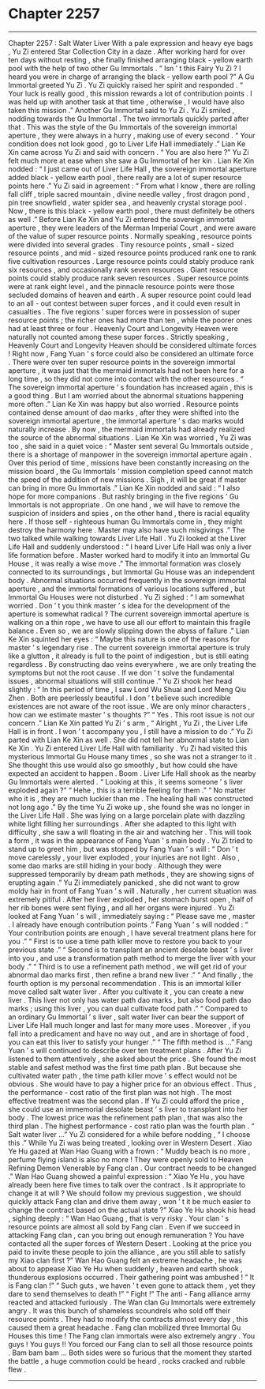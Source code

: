 
# Chapter 2257


---

Chapter 2257 : Salt Water Liver
With a pale expression and heavy eye bags , Yu Zi entered Star Collection City in a daze .
After working hard for over ten days without resting , she finally finished arranging black - yellow earth pool with the help of two other Gu Immortals .
“ Isn ’ t this Fairy Yu Zi ? I heard you were in charge of arranging the black - yellow earth pool ?”
A Gu Immortal greeted Yu Zi .
Yu Zi quickly raised her spirit and responded .
“ Your luck is really good , this mission rewards a lot of contribution points . I was held up with another task at that time , otherwise , I would have also taken this mission .” Another Gu Immortal said to Yu Zi .
Yu Zi smiled , nodding towards the Gu Immortal .
The two immortals quickly parted after that .
This was the style of the Gu Immortals of the sovereign immortal aperture , they were always in a hurry , making use of every second .
“ Your condition does not look good , go to Liver Life Hall immediately .” Lian Ke Xin came across Yu Zi and said with concern .
“ You are also here ?” Yu Zi felt much more at ease when she saw a Gu Immortal of her kin .
Lian Ke Xin nodded : “ I just came out of Liver Life Hall , the sovereign immortal aperture added black - yellow earth pool , there really are a lot of super resource points here .”
Yu Zi said in agreement : “ From what I know , there are rolling fall cliff , triple sacred mountain , divine needle valley , frost dragon pond , pin tree snowfield , water spider sea , and heavenly crystal storage pool . Now , there is this black - yellow earth pool , there must definitely be others as well .”
Before Lian Ke Xin and Yu Zi entered the sovereign immortal aperture , they were leaders of the Merman Imperial Court , and were aware of the value of super resource points .
Normally speaking , resource points were divided into several grades .
Tiny resource points , small - sized resource points , and mid - sized resource points produced rank one to rank five cultivation resources .
Large resource points could stably produce rank six resources , and occasionally rank seven resources .
Giant resource points could stably produce rank seven resources .
Super resource points were at rank eight level , and the pinnacle resource points were those secluded domains of heaven and earth .
A super resource point could lead to an all - out contest between super forces , and it could even result in casualties .
The five regions ’ super forces were in possession of super resource points ; the richer ones had more than ten , while the poorer ones had at least three or four .
Heavenly Court and Longevity Heaven were naturally not counted among these super forces .
Strictly speaking , Heavenly Court and Longevity Heaven should be considered ultimate forces !
Right now , Fang Yuan ’ s force could also be considered an ultimate force . There were over ten super resource points in the sovereign immortal aperture , it was just that the mermaid immortals had not been here for a long time , so they did not come into contact with the other resources .
“ The sovereign immortal aperture ’ s foundation has increased again , this is a good thing . But I am worried about the abnormal situations happening more often .” Lian Ke Xin was happy but also worried .
Resource points contained dense amount of dao marks , after they were shifted into the sovereign immortal aperture , the immortal aperture ’ s dao marks would naturally increase .
By now , the mermaid immortals had already realized the source of the abnormal situations .
Lian Ke Xin was worried , Yu Zi was too , she said in a quiet voice : “ Master sent several Gu Immortals outside , there is a shortage of manpower in the sovereign immortal aperture again . Over this period of time , missions have been constantly increasing on the mission board , the Gu Immortals ’ mission completion speed cannot match the speed of the addition of new missions . Sigh , it will be great if master can bring in more Gu Immortals .”
Lian Ke Xin nodded and said : “ I also hope for more companions . But rashly bringing in the five regions ’ Gu Immortals is not appropriate . On one hand , we will have to remove the suspicion of insiders and spies , on the other hand , there is racial equality here . If those self - righteous human Gu Immortals come in , they might destroy the harmony here . Master may also have such misgivings .”
The two talked while walking towards Liver Life Hall .
Yu Zi looked at the Liver Life Hall and suddenly understood : “ I heard Liver Life Hall was only a liver life formation before . Master worked hard to modify it into an Immortal Gu House , it was really a wise move .”
The immortal formation was closely connected to its surroundings , but Immortal Gu House was an independent body .
Abnormal situations occurred frequently in the sovereign immortal aperture , and the immortal formations of various locations suffered , but Immortal Gu Houses were not disturbed .
Yu Zi sighed : “ I am somewhat worried . Don ’ t you think master ’ s idea for the development of the aperture is somewhat radical ? The current sovereign immortal aperture is walking on a thin rope , we have to use all our effort to maintain this fragile balance . Even so , we are slowly slipping down the abyss of failure .”
Lian Ke Xin squinted her eyes : “ Maybe this nature is one of the reasons for master ’ s legendary rise . The current sovereign immortal aperture is truly like a glutton , it already is full to the point of indigestion , but is still eating regardless . By constructing dao veins everywhere , we are only treating the symptoms but not the root cause . If we don ’ t solve the fundamental issues , abnormal situations will still continue .”
Yu Zi shook her head slightly : “ In this period of time , I saw Lord Wu Shuai and Lord Meng Qiu Zhen . Both are peerlessly beautiful . I don ’ t believe such incredible existences are not aware of the root issue . We are only minor characters , how can we estimate master ’ s thoughts ?”
“ Yes . This root issue is not our concern .” Lian Ke Xin patted Yu Zi ’ s arm , “ Alright , Yu Zi , the Liver Life Hall is in front . I won ’ t accompany you , I still have a mission to do .”
Yu Zi parted with Lian Ke Xin as well .
She did not tell her abnormal state to Lian Ke Xin .
Yu Zi entered Liver Life Hall with familiarity .
Yu Zi had visited this mysterious Immortal Gu House many times , so she was not a stranger to it .
She thought this use would also go smoothly , but how could she have expected an accident to happen .
Boom .
Liver Life Hall shook as the nearby Gu Immortals were alerted .
“ Looking at this , it seems someone ’ s liver exploded again ?”
“ Hehe , this is a terrible feeling for them .”
“ No matter who it is , they are much luckier than me . The healing hall was constructed not long ago .”
By the time Yu Zi woke up , she found she was no longer in the Liver Life Hall .
She was lying on a large porcelain plate with dazzling white light filling her surroundings .
After she adapted to this light with difficulty , she saw a will floating in the air and watching her .
This will took a form , it was in the appearance of Fang Yuan ’ s main body .
Yu Zi tried to stand up to greet him , but was stopped by Fang Yuan ’ s will : “ Don ’ t move carelessly , your liver exploded , your injuries are not light . Also , some dao marks are still hiding in your body . Although they were suppressed temporarily by dream path methods , they are showing signs of erupting again .”
Yu Zi immediately panicked , she did not want to grow moldy hair in front of Fang Yuan ’ s will .
Naturally , her current situation was extremely pitiful .
After her liver exploded , her stomach burst open , half of her rib bones were sent flying , and all her organs were injured .
Yu Zi looked at Fang Yuan ’ s will , immediately saying : “ Please save me , master . I already have enough contribution points .”
Fang Yuan ’ s will nodded : “ Your contribution points are enough , I have several treatment plans here for you .”
“ First is to use a time path killer move to restore you back to your previous state .”
“ Second is to transplant an ancient desolate beast ’ s liver into you , and use a transformation path method to merge the liver with your body .”
“ Third is to use a refinement path method , we will get rid of your abnormal dao marks first , then refine a brand new liver .”
“ And finally , the fourth option is my personal recommendation . This is an immortal killer move called salt water liver . After you cultivate it , you can create a new liver . This liver not only has water path dao marks , but also food path dao marks ; using this liver , you can dual cultivate food path .”
“ Compared to an ordinary Gu Immortal ’ s liver , salt water liver can bear the support of Liver Life Hall much longer and last for many more uses . Moreover , if you fall into a predicament and have no way out , and are in shortage of food , you can eat this liver to satisfy your hunger .”
“ The fifth method is …”
Fang Yuan ’ s will continued to describe over ten treatment plans .
After Yu Zi listened to them attentively , she asked about the price .
She found the most stable and safest method was the first time path plan . But because she cultivated water path , the time path killer move ’ s effect would not be obvious . She would have to pay a higher price for an obvious effect . Thus , the performance - cost ratio of the first plan was not high .
The most effective treatment was the second plan . If Yu Zi could afford the price , she could use an immemorial desolate beast ’ s liver to transplant into her body .
The lowest price was the refinement path plan , that was also the third plan .
The highest performance - cost ratio plan was the fourth plan .
“ Salt water liver …” Yu Zi considered for a while before nodding , “ I choose this .”
While Yu Zi was being treated , looking over in Western Desert .
Xiao Ye Hu gazed at Wan Hao Guang with a frown : “ Muddy beach is no more , perfume flying island is also no more ! They were openly sold to Heaven Refining Demon Venerable by Fang clan . Our contract needs to be changed .”
Wan Hao Guang showed a painful expression : “ Xiao Ye Hu , you have already been here five times to talk over the contract . Is it appropriate to change it at will ? We should follow my previous suggestion , we should quickly attack Fang clan and drive them away , won ’ t it be much easier to change the contract based on the actual state ?”
Xiao Ye Hu shook his head , sighing deeply : “ Wan Hao Guang , that is very risky . Your clan ’ s resource points are almost all sold by Fang clan . Even if we succeed in attacking Fang clan , can you bring out enough remuneration ? You have contacted all the super forces of Western Desert . Looking at the price you paid to invite these people to join the alliance , are you still able to satisfy my Xiao clan first ?”
Wan Hao Guang felt an extreme headache , he was about to appease Xiao Ye Hu when suddenly , heaven and earth shook , thunderous explosions occurred .
Their gathering point was ambushed !
“ It is Fang clan !”
“ Such guts , we haven ’ t even gone to attack them , yet they dare to send themselves to death !”
“ Fight !”
The anti - Fang alliance army reacted and attacked furiously .
The Wan clan Gu Immortals were extremely angry .
It was this bunch of shameless scoundrels who sold off their resource points .
They had to modify the contracts almost every day , this caused them a great headache .
Fang clan mobilized three Immortal Gu Houses this time !
The Fang clan immortals were also extremely angry .
You guys ! You guys !!
You forced our Fang clan to sell all those resource points .
Bam bam bam …
Both sides were so furious that the moment they started the battle , a huge commotion could be heard , rocks cracked and rubble flew .

---


